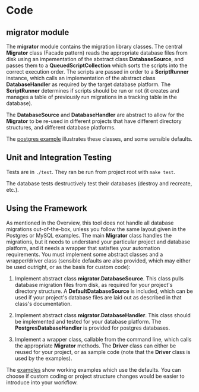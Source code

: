 # Code

## migrator module

The **migrator** module contains the migration library classes.  The
central **Migrator** class (Facade pattern) reads the appropriate
database files from disk using an impementation of the abstract class
**DatabaseSource**, and passes them to a **QueuedScriptCollection**
which sorts the scripts into the correct execution order.  The scripts
are passed in order to a **ScriptRunner** instance, which calls an
implementation of the abstract class **DatabaseHandler** as required
by the target database platform.  The **ScriptRunner** determines if
scripts should be run or not (it creates and manages a table of
previously run migrations in a tracking table in the database).

The **DatabaseSource** and **DatabaseHandler** are abstract to allow
for the **Migrator** to be re-used in different projects that have
different directory structures, and different database platforms.

The [postgres example](../examples/README.md) illustrates these
classes, and some sensible defaults.


## Unit and Integration Testing

Tests are in `./test`.  They ran be run from project root with `make test`.

The database tests destructively test their databases (destroy and
recreate, etc.).


## Using the Framework

As mentioned in the Overview, this tool does not handle all database
migrations out-of-the-box, unless you follow the same layout given in
the Postgres or MySQL examples.  The main **Migrator** class handles
the migrations, but it needs to understand your particular project and
database platform, and it needs a wrapper that satisfies your
automation requirements.  You must implement some abstract classes and
a wrapper/driver class (sensible defaults are also provided, which may
either be used outright, or as the basis for custom code):

1. Implement abstract class **migrator.DatabaseSource**.  This class
pulls database migration files from disk, as required for your
project's directory structure.  A **DefaultDatabaseSource** is
included, which can be used if your project's database files are laid
out as described in that class's documentation.

2. Implement abstract class **migrator.DatabaseHandler**.  This class
should be implemented and tested for your database platform.  The
**PostgresDatabaseHandler** is provided for postgres databases.

3. Implement a wrapper class, callable from the command line, which
calls the appropriate **Migrator** methods.  The **Driver** class can
either be reused for your project, or as sample code (note that the
**Driver** class is used by the examples).

The [examples](../examples) show working examples which use the
defaults.  You can choose if custom coding or project structure
changes would be easier to introduce into your workflow.
